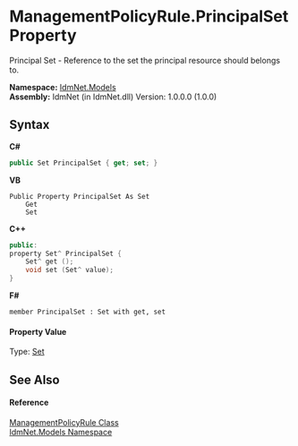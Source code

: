 # ManagementPolicyRule.PrincipalSet Property 
 

Principal Set - Reference to the set the principal resource should belongs to.

**Namespace:**&nbsp;<a href="N_IdmNet_Models">IdmNet.Models</a><br />**Assembly:**&nbsp;IdmNet (in IdmNet.dll) Version: 1.0.0.0 (1.0.0)

## Syntax

**C#**<br />
``` C#
public Set PrincipalSet { get; set; }
```

**VB**<br />
``` VB
Public Property PrincipalSet As Set
	Get
	Set
```

**C++**<br />
``` C++
public:
property Set^ PrincipalSet {
	Set^ get ();
	void set (Set^ value);
}
```

**F#**<br />
``` F#
member PrincipalSet : Set with get, set

```


#### Property Value
Type: <a href="T_IdmNet_Models_Set">Set</a>

## See Also


#### Reference
<a href="T_IdmNet_Models_ManagementPolicyRule">ManagementPolicyRule Class</a><br /><a href="N_IdmNet_Models">IdmNet.Models Namespace</a><br />